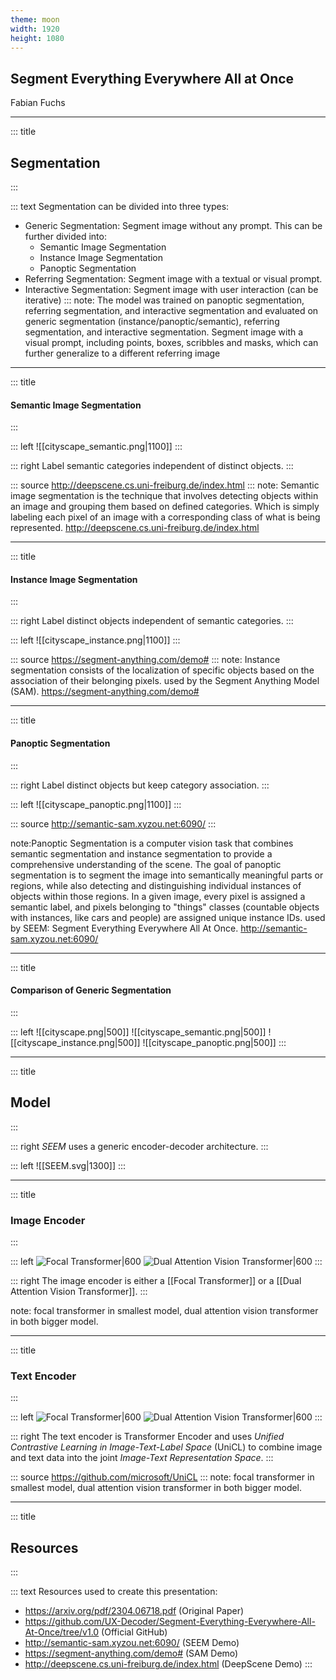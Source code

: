 ```yaml
---
theme: moon
width: 1920
height: 1080
---
```


## Segment Everything Everywhere All at Once 


Fabian Fuchs

---
<!-- slide template="[[tpl-title-text]]" -->
::: title
## Segmentation
:::

::: text
Segmentation can be divided into three types:
 - Generic Segmentation: Segment image without any prompt. This can be further divided into:
	- Semantic Image Segmentation
	- Instance Image Segmentation
	- Panoptic Segmentation
 - Referring Segmentation: Segment image with a textual or visual prompt.
 - Interactive Segmentation: Segment image with user interaction (can be iterative)
 :::
 note: The model was trained on panoptic segmentation, referring segmentation, and interactive segmentation and evaluated on generic segmentation (instance/panoptic/semantic), referring segmentation, and interactive segmentation. Segment image with a visual prompt, including points, boxes, scribbles and masks, which can further generalize to a different referring image

---
<!-- slide template="[[tpl-con-2-1-box]]" -->

::: title
#### Semantic Image Segmentation
:::

::: left
![[cityscape_semantic.png|1100]]
:::

::: right
Label semantic categories independent of distinct objects.
:::

::: source
http://deepscene.cs.uni-freiburg.de/index.html
:::
note: Semantic image segmentation is the technique that involves detecting objects within an image and grouping them based on defined categories. Which is simply labeling each pixel of an image with a corresponding class of what is being represented. http://deepscene.cs.uni-freiburg.de/index.html

---
<!-- slide template="[[tpl-con-2-1-box]]" -->

::: title
#### Instance Image Segmentation
:::

::: right
Label distinct objects independent of semantic categories.
:::

::: left
![[cityscape_instance.png|1100]]
:::

::: source
https://segment-anything.com/demo#
:::
note: Instance segmentation consists of the localization of specific objects based on the association of their belonging pixels. used by the Segment Anything Model (SAM). https://segment-anything.com/demo#

---
<!-- slide template="[[tpl-con-2-1-box]]" -->
::: title
#### Panoptic Segmentation
:::

::: right
Label distinct objects but keep category association.
:::

::: left
![[cityscape_panoptic.png|1100]]
:::

::: source
http://semantic-sam.xyzou.net:6090/
:::

note:Panoptic Segmentation is a computer vision task that combines semantic segmentation and instance segmentation to provide a comprehensive understanding of the scene. The goal of panoptic segmentation is to segment the image into semantically meaningful parts or regions, while also detecting and distinguishing individual instances of objects within those regions. In a given image, every pixel is assigned a semantic label, and pixels belonging to "things" classes (countable objects with instances, like cars and people) are assigned unique instance IDs. used by SEEM: Segment Everything Everywhere All At Once. http://semantic-sam.xyzou.net:6090/

---
<!-- slide template="[[tpl-title-image]]" -->

::: title
#### Comparison of Generic Segmentation
:::

::: left
<split even gap="1">
![[cityscape.png|500]]
![[cityscape_semantic.png|500]]
</split>
<split even gap="1">
![[cityscape_instance.png|500]]
![[cityscape_panoptic.png|500]]
</split>
:::

---
<!-- slide template="[[tpl-con-2-1-box]]" -->

::: title
## Model
:::

::: right
*SEEM* uses a generic encoder-decoder architecture. 
:::

::: left
![[SEEM.svg|1300]]
:::

---
<!-- slide template="[[tpl-con-2-1-box]]" -->
::: title
### Image Encoder
:::

::: left
<split even gap="1">
![Focal Transformer|600](https://github.com/microsoft/Focal-Transformer/raw/main/figures/focal-transformer-teaser.png)
![Dual Attention Vision Transformer|600](https://github.com/dingmyu/davit/raw/main/figures/teaser.png)
</split>
:::

::: right
The image encoder is either a [[Focal Transformer]] or a [[Dual Attention Vision Transformer]].
:::

note: focal transformer in smallest model, dual attention vision transformer in both bigger model.

---
<!-- slide template="[[tpl-con-2-1-box]]" -->
::: title
### Text Encoder
:::

::: left
<split even gap="1">
![Focal Transformer|600](https://github.com/microsoft/Focal-Transformer/raw/main/figures/focal-transformer-teaser.png)
![Dual Attention Vision Transformer|600](https://github.com/dingmyu/davit/raw/main/figures/teaser.png)
</split>
:::

::: right
The text encoder is Transformer Encoder and uses *Unified Contrastive Learning in Image-Text-Label Space* (UniCL) to combine image and text data into the joint *Image-Text Representation Space*.
:::

::: source
https://github.com/microsoft/UniCL
:::
note: focal transformer in smallest model, dual attention vision transformer in both bigger model.

---
<!-- slide template="[[tpl-title-text]]" -->

::: title
## Resources
:::

::: text
Resources used to create this presentation:
- https://arxiv.org/pdf/2304.06718.pdf (Original Paper)
- https://github.com/UX-Decoder/Segment-Everything-Everywhere-All-At-Once/tree/v1.0 (Official GitHub)
- http://semantic-sam.xyzou.net:6090/ (SEEM Demo)
- https://segment-anything.com/demo# (SAM Demo)
- http://deepscene.cs.uni-freiburg.de/index.html (DeepScene Demo)
:::
